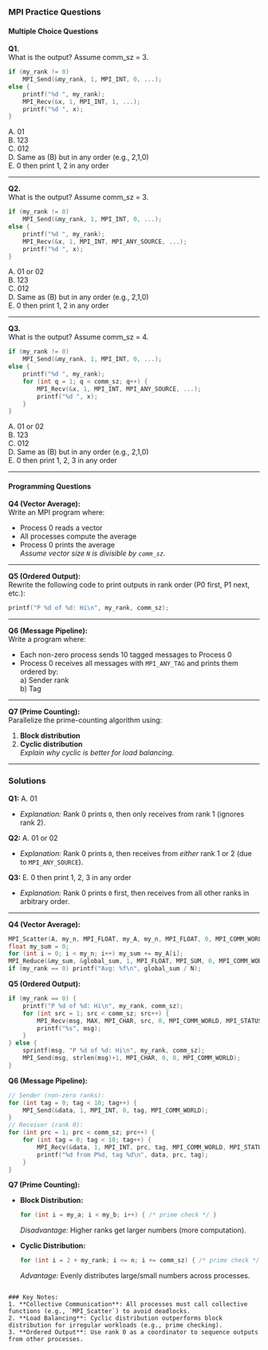 ### MPI Practice Questions

#### Multiple Choice Questions

**Q1.**  
What is the output? Assume comm_sz = 3.  
```c
if (my_rank != 0)
    MPI_Send(&my_rank, 1, MPI_INT, 0, ...);
else {
    printf("%d ", my_rank);
    MPI_Recv(&x, 1, MPI_INT, 1, ...);
    printf("%d ", x);
}
```
A. 01  
B. 123  
C. 012  
D. Same as (B) but in any order (e.g., 2,1,0)  
E. 0 then print 1, 2 in any order

---

**Q2.**  
What is the output? Assume comm_sz = 3.
```c
if (my_rank != 0)
    MPI_Send(&my_rank, 1, MPI_INT, 0, ...);
else {
    printf("%d ", my_rank);
    MPI_Recv(&x, 1, MPI_INT, MPI_ANY_SOURCE, ...);
    printf("%d ", x);
}
```
A. 01 or 02  
B. 123  
C. 012  
D. Same as (B) but in any order (e.g., 2,1,0)  
E. 0 then print 1, 2 in any order

---

**Q3.**  
What is the output? Assume comm_sz = 4.
```c
if (my_rank != 0)
    MPI_Send(&my_rank, 1, MPI_INT, 0, ...);
else {
    printf("%d ", my_rank);
    for (int q = 1; q < comm_sz; q++) {
        MPI_Recv(&x, 1, MPI_INT, MPI_ANY_SOURCE, ...);
        printf("%d ", x);
    }
}
```
A. 01 or 02  
B. 123  
C. 012  
D. Same as (B) but in any order (e.g., 2,1,0)  
E. 0 then print 1, 2, 3 in any order

---

#### Programming Questions

**Q4 (Vector Average):**  
Write an MPI program where:
- Process 0 reads a vector
- All processes compute the average
- Process 0 prints the average  
  *Assume vector size `N` is divisible by `comm_sz`.*

---

**Q5 (Ordered Output):**  
Rewrite the following code to print outputs in rank order (P0 first, P1 next, etc.):
```c
printf("P %d of %d: Hi\n", my_rank, comm_sz);
```

---

**Q6 (Message Pipeline):**  
Write a program where:
- Each non-zero process sends 10 tagged messages to Process 0
- Process 0 receives all messages with `MPI_ANY_TAG` and prints them ordered by:  
  a) Sender rank  
  b) Tag

---

**Q7 (Prime Counting):**  
Parallelize the prime-counting algorithm using:
1. **Block distribution**
2. **Cyclic distribution**  
   *Explain why cyclic is better for load balancing.*

---

### Solutions

**Q1:** A. 01
- *Explanation:* Rank 0 prints `0`, then only receives from rank 1 (ignores rank 2).

**Q2:** A. 01 or 02
- *Explanation:* Rank 0 prints `0`, then receives from *either* rank 1 or 2 (due to `MPI_ANY_SOURCE`).

**Q3:** E. 0 then print 1, 2, 3 in any order
- *Explanation:* Rank 0 prints `0` first, then receives from all other ranks in arbitrary order.

---

**Q4 (Vector Average):**
```c
MPI_Scatter(A, my_n, MPI_FLOAT, my_A, my_n, MPI_FLOAT, 0, MPI_COMM_WORLD);
float my_sum = 0;
for (int i = 0; i < my_n; i++) my_sum += my_A[i];
MPI_Reduce(&my_sum, &global_sum, 1, MPI_FLOAT, MPI_SUM, 0, MPI_COMM_WORLD);
if (my_rank == 0) printf("Avg: %f\n", global_sum / N);
```

**Q5 (Ordered Output):**
```c
if (my_rank == 0) {
    printf("P %d of %d: Hi\n", my_rank, comm_sz);
    for (int src = 1; src < comm_sz; src++) {
        MPI_Recv(msg, MAX, MPI_CHAR, src, 0, MPI_COMM_WORLD, MPI_STATUS_IGNORE);
        printf("%s", msg);
    }
} else {
    sprintf(msg, "P %d of %d: Hi\n", my_rank, comm_sz);
    MPI_Send(msg, strlen(msg)+1, MPI_CHAR, 0, 0, MPI_COMM_WORLD);
}
```

**Q6 (Message Pipeline):**
```c
// Sender (non-zero ranks):
for (int tag = 0; tag < 10; tag++) {
    MPI_Send(&data, 1, MPI_INT, 0, tag, MPI_COMM_WORLD);
}
// Receiver (rank 0):
for (int prc = 1; prc < comm_sz; prc++) {
    for (int tag = 0; tag < 10; tag++) {
        MPI_Recv(&data, 1, MPI_INT, prc, tag, MPI_COMM_WORLD, MPI_STATUS_IGNORE);
        printf("%d from P%d, tag %d\n", data, prc, tag);
    }
}
```

**Q7 (Prime Counting):**
- **Block Distribution:**
  ```c
  for (int i = my_a; i < my_b; i++) { /* prime check */ }
  ```
  *Disadvantage:* Higher ranks get larger numbers (more computation).

- **Cyclic Distribution:**
  ```c
  for (int i = 2 + my_rank; i <= n; i += comm_sz) { /* prime check */ }
  ```
  *Advantage:* Evenly distributes large/small numbers across processes.
```

### Key Notes:
1. **Collective Communication**: All processes must call collective functions (e.g., `MPI_Scatter`) to avoid deadlocks.
2. **Load Balancing**: Cyclic distribution outperforms block distribution for irregular workloads (e.g., prime checking).
3. **Ordered Output**: Use rank 0 as a coordinator to sequence outputs from other processes.